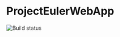 # ProjectEulerWebApp

![Build status](https://ci.appveyor.com/api/projects/status/lkav2x8rk8i794kw?svg=true)
